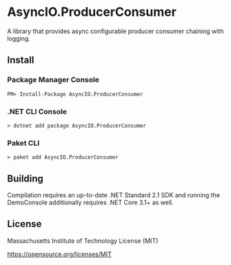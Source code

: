 # AsyncIO.ProducerConsumer
A library that provides async configurable producer consumer chaining with logging.

## Install

### Package Manager Console

```
PM> Install-Package AsyncIO.ProducerConsumer
```

### .NET CLI Console

```
> dotnet add package AsyncIO.ProducerConsumer
```

### Paket CLI

```
> paket add AsyncIO.ProducerConsumer
```

## Building

Compilation requires an up-to-date .NET Standard 2.1 SDK and running the DemoConsole additionally requires .NET Core 3.1+ as well.

## License

Massachusetts Institute of Technology License (MIT)

https://opensource.org/licenses/MIT